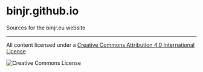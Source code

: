 # binjr.github.io

Sources for the binjr.eu website

---

All content licensed under a [Creative Commons Attribution 4.0 International License](http://creativecommons.org/licenses/by/4.0/)

![Creative Commons License](https://i.creativecommons.org/l/by/4.0/88x31.png)  

